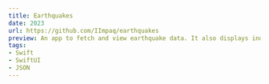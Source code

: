 ```yaml
---
title: Earthquakes 
date: 2023
url: https://github.com/IImpaq/earthquakes
preview: An app to fetch and view earthquake data. It also displays individual earthquakes in a map view.
tags:
- Swift
- SwiftUI
- JSON
---
```

